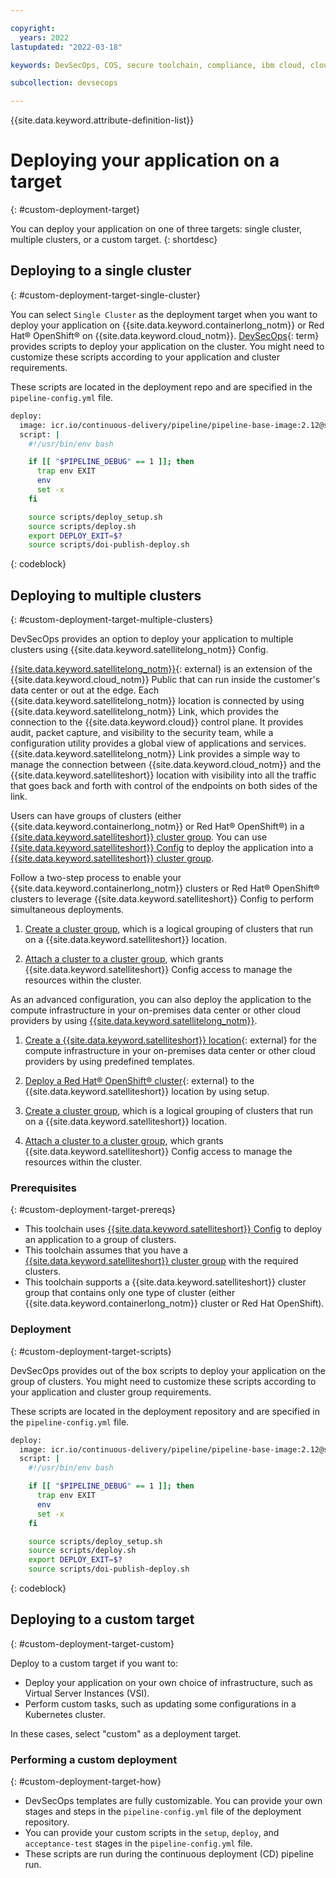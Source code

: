 ```yaml
---

copyright:
  years: 2022
lastupdated: "2022-03-18"

keywords: DevSecOps, COS, secure toolchain, compliance, ibm cloud, cloud object storage, satellite

subcollection: devsecops

---
```


{{site.data.keyword.attribute-definition-list}}

# Deploying your application on a target
{: #custom-deployment-target}

You can deploy your application on one of three targets: single cluster, multiple clusters, or a custom target.
{: shortdesc}

## Deploying to a single cluster
{: #custom-deployment-target-single-cluster}

You can select `Single Cluster` as the deployment target when you want to deploy your application on {{site.data.keyword.containerlong_notm}} or Red Hat&reg; OpenShift&reg; on {{site.data.keyword.cloud_notm}}. [DevSecOps](#x9892260){: term} provides scripts to deploy your application on the cluster. You might need to customize these scripts according to your application and cluster requirements.

These scripts are located in the deployment repo and are specified in the `pipeline-config.yml` file.

```bash
deploy:
  image: icr.io/continuous-delivery/pipeline/pipeline-base-image:2.12@sha256:ff4053b0bca784d6d105fee1d008cfb20db206011453071e86b69ca3fde706a4
  script: |
    #!/usr/bin/env bash

    if [[ "$PIPELINE_DEBUG" == 1 ]]; then
      trap env EXIT
      env
      set -x
    fi

    source scripts/deploy_setup.sh
    source scripts/deploy.sh
    export DEPLOY_EXIT=$?
    source scripts/doi-publish-deploy.sh
```
{: codeblock}

## Deploying to multiple clusters
{: #custom-deployment-target-multiple-clusters}

DevSecOps provides an option to deploy your application to multiple clusters using {{site.data.keyword.satellitelong_notm}} Config.

[{{site.data.keyword.satellitelong_notm}}](https://www.ibm.com/cloud/satellite){: external} is an extension of the {{site.data.keyword.cloud_notm}} Public that can run inside the customer's data center or out at the edge. Each {{site.data.keyword.satellitelong_notm}} location is connected by using {{site.data.keyword.satellitelong_notm}} Link, which provides the connection to the {{site.data.keyword.cloud}} control plane. It provides audit, packet capture, and visibility to the security team, while a configuration utility provides a global view of applications and services. {{site.data.keyword.satellitelong_notm}} Link provides a simple way to manage the connection between {{site.data.keyword.cloud_notm}} and the {{site.data.keyword.satelliteshort}} location with visibility into all the traffic that goes back and forth with control of the endpoints on both sides of the link.
 
Users can have groups of clusters (either {{site.data.keyword.containerlong_notm}} or Red Hat&reg; OpenShift&reg;) in a [{{site.data.keyword.satelliteshort}} cluster group](/docs/satellite?topic=satellite-setup-clusters-satconfig). You can use [{{site.data.keyword.satelliteshort}} Config](/docs/satellite?topic=satellite-cluster-config) to deploy the application into a [{{site.data.keyword.satelliteshort}} cluster group](/docs/satellite?topic=satellite-setup-clusters-satconfig).

Follow a two-step process to enable your {{site.data.keyword.containerlong_notm}} clusters or Red Hat&reg; OpenShift&reg; clusters to leverage {{site.data.keyword.satelliteshort}} Config to perform simultaneous deployments.

1. [Create a cluster group](/docs/satellite?topic=satellite-setup-clusters-satconfig#setup-clusters-satconfig-groups), which is a logical grouping of clusters that run on a {{site.data.keyword.satelliteshort}} location.

2. [Attach a cluster to a cluster group](/docs/satellite?topic=satellite-setup-clusters-satconfig#setup-clusters-satconfig-access), which grants {{site.data.keyword.satelliteshort}} Config access to manage the resources within the cluster.

As an advanced configuration, you can also deploy the application to the compute infrastructure in your on-premises data center or other cloud providers by using [{{site.data.keyword.satellitelong_notm}}](/docs/satellite?topic=satellite-getting-started).

1. [Create a {{site.data.keyword.satelliteshort}} location](/satellite/locations/create){: external} for the compute infrastructure in your on-premises data center or other cloud providers by using predefined templates.

2. [Deploy a Red Hat&reg; OpenShift&reg; cluster](/kubernetes/catalog/create?platformType=openshift){: external} to the {{site.data.keyword.satelliteshort}} location by using setup.

3. [Create a cluster group](/docs/satellite?topic=satellite-setup-clusters-satconfig#setup-clusters-satconfig-groups), which is a logical grouping of clusters that run on a {{site.data.keyword.satelliteshort}} location.

4. [Attach a cluster to a cluster group](/docs/satellite?topic=satellite-setup-clusters-satconfig#setup-clusters-satconfig-access), which grants {{site.data.keyword.satelliteshort}} Config access to manage the resources within the cluster.
 
### Prerequisites
{: #custom-deployment-target-prereqs}

* This toolchain uses [{{site.data.keyword.satelliteshort}} Config](/docs/satellite?topic=satellite-cluster-config) to deploy an application to a group of clusters. 
* This toolchain assumes that you have a [{{site.data.keyword.satelliteshort}} cluster group](/docs/satellite?topic=satellite-setup-clusters-satconfig) with the required clusters. 
* This toolchain supports a {{site.data.keyword.satelliteshort}} cluster group that contains only one type of cluster (either {{site.data.keyword.containerlong_notm}} cluster or Red Hat OpenShift).

### Deployment
{: #custom-deployment-target-scripts}

DevSecOps provides out of the box scripts to deploy your application on the group of clusters. You might need to customize these scripts according to your application and cluster group requirements.

These scripts are located in the deployment repository and are specified in the `pipeline-config.yml` file.

```bash
deploy:
  image: icr.io/continuous-delivery/pipeline/pipeline-base-image:2.12@sha256:ff4053b0bca784d6d105fee1d008cfb20db206011453071e86b69ca3fde706a4
  script: |
    #!/usr/bin/env bash

    if [[ "$PIPELINE_DEBUG" == 1 ]]; then
      trap env EXIT
      env
      set -x
    fi

    source scripts/deploy_setup.sh
    source scripts/deploy.sh
    export DEPLOY_EXIT=$?
    source scripts/doi-publish-deploy.sh
```
{: codeblock}

## Deploying to a custom target
{: #custom-deployment-target-custom}

Deploy to a custom target if you want to:

* Deploy your application on your own choice of infrastructure, such as Virtual Server Instances (VSI).
* Perform custom tasks, such as updating some configurations in a Kubernetes cluster.

In these cases, select "custom" as a deployment target.

### Performing a custom deployment 
{: #custom-deployment-target-how}

* DevSecOps templates are fully customizable. You can provide your own stages and steps in the `pipeline-config.yml` file of the deployment repository.
* You can provide your custom scripts in the `setup`, `deploy`, and `acceptance-test` stages in the `pipeline-config.yml` file.
* These scripts are run during the continuous deployment (CD) pipeline run.
